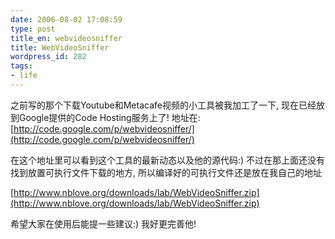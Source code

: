 ```yaml
---
date: 2006-08-02 17:08:59
type: post
title_en: webvideosniffer
title: WebVideoSniffer
wordpress_id: 282
tags:
- life
---
```


之前写的那个下载Youtube和Metacafe视频的小工具被我加工了一下, 现在已经放到Google提供的Code Hosting服务上了! 地址在:
[http://code.google.com/p/webvideosniffer/](http://code.google.com/p/webvideosniffer/)

在这个地址里可以看到这个工具的最新动态以及他的源代码:)
不过在那上面还没有找到放置可执行文件下载的地方, 所以编译好的可执行文件还是放在我自己的地址

[http://www.nblove.org/downloads/lab/WebVideoSniffer.zip](http://www.nblove.org/downloads/lab/WebVideoSniffer.zip)

希望大家在使用后能提一些建议:) 我好更完善他!
